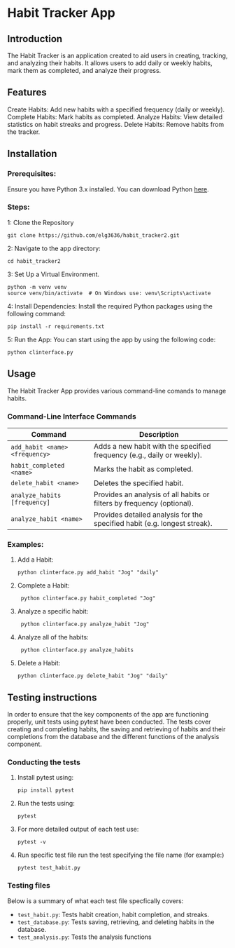 # Habit Tracker App
## Introduction
The Habit Tracker is an application created to aid users in creating, tracking, and analyzing their habits. It allows users to add daily or weekly habits, mark them as completed, and analyze their progress.

## Features
Create Habits: Add new habits with a specified frequency (daily or weekly).
Complete Habits: Mark habits as completed.
Analyze Habits: View detailed statistics on habit streaks and progress.
Delete Habits: Remove habits from the tracker.

## Installation
### Prerequisites:
Ensure you have Python 3.x installed. You can download Python [here](https://www.python.org/downloads/).

### Steps:

1: Clone the Repository
  ```
  git clone https://github.com/elg3636/habit_tracker2.git
  ```

2: Navigate to the app directory:
  ```
  cd habit_tracker2
  ```
3: Set Up a Virtual Environment.
  ```
  python -m venv venv
  source venv/bin/activate  # On Windows use: venv\Scripts\activate

  ```
4: Install Dependencies: Install the required Python packages using the following command:

  ```
  pip install -r requirements.txt
  ```

5: Run the App: You can start using the app by using the following code:
  ```
  python clinterface.py
  ```

## Usage
The Habit Tracker App provides various command-line comands to manage habits.

### Command-Line Interface Commands

| Command | Description |
| --- | --- |
| `add_habit <name> <frequency>` | Adds a new habit with the specified frequency (e.g., daily or weekly).|
| `habit_completed <name>` | Marks the habit as completed.|
| `delete_habit <name>` | Deletes the specified habit.|
| `analyze_habits [frequency]` | Provides an analysis of all habits or filters by frequency (optional).|
| `analyze_habit <name>` | Provides detailed analysis for the specified habit (e.g. longest streak).|

### Examples:

1. Add a Habit:
   ```
   python clinterface.py add_habit "Jog" "daily"
   ```
2. Complete a Habit:
   ```
    python clinterface.py habit_completed "Jog"
   ```
3. Analyze a specific habit:
   ```
    python clinterface.py analyze_habit "Jog"
   ```
4. Analyze all of the habits:
   ```
    python clinterface.py analyze_habits
   ```
5. Delete a Habit:
   ```
   python clinterface.py delete_habit "Jog" "daily"
   ```

## Testing instructions

In order to ensure that the key components of the app are functioning properly, unit tests using pytest have been conducted. 
The tests cover creating and completing habits, the saving and retrieving of habits and their completions from the database and the different functions of the analysis component.

### Conducting the tests
1. Install pytest using:
   ```
   pip install pytest
   ```
2. Run the tests using:
   ```
   pytest
   ```
3. For more detailed output of each test use:
   ```
   pytest -v
   ```
4. Run specific test file run the test specifying the file name (for example:)
   ```
   pytest test_habit.py
   ```

### Testing files
Below is a summary of what each test file specfically covers:
+ `test_habit.py`: Tests habit creation, habit completion, and streaks.
+ `test_database.py`: Tests saving, retrieving, and deleting habits in the database.
+ `test_analysis.py`: Tests the analysis functions

